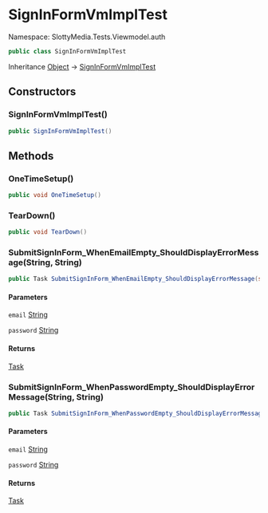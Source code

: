 # SignInFormVmImplTest

Namespace: SlottyMedia.Tests.Viewmodel.auth

```csharp
public class SignInFormVmImplTest
```

Inheritance [Object](https://docs.microsoft.com/en-us/dotnet/api/system.object) → [SignInFormVmImplTest](./slottymedia.tests.viewmodel.auth.signinformvmimpltest.md)

## Constructors

### **SignInFormVmImplTest()**

```csharp
public SignInFormVmImplTest()
```

## Methods

### **OneTimeSetup()**

```csharp
public void OneTimeSetup()
```

### **TearDown()**

```csharp
public void TearDown()
```

### **SubmitSignInForm_WhenEmailEmpty_ShouldDisplayErrorMessage(String, String)**

```csharp
public Task SubmitSignInForm_WhenEmailEmpty_ShouldDisplayErrorMessage(string email, string password)
```

#### Parameters

`email` [String](https://docs.microsoft.com/en-us/dotnet/api/system.string)<br>

`password` [String](https://docs.microsoft.com/en-us/dotnet/api/system.string)<br>

#### Returns

[Task](https://docs.microsoft.com/en-us/dotnet/api/system.threading.tasks.task)<br>

### **SubmitSignInForm_WhenPasswordEmpty_ShouldDisplayErrorMessage(String, String)**

```csharp
public Task SubmitSignInForm_WhenPasswordEmpty_ShouldDisplayErrorMessage(string email, string password)
```

#### Parameters

`email` [String](https://docs.microsoft.com/en-us/dotnet/api/system.string)<br>

`password` [String](https://docs.microsoft.com/en-us/dotnet/api/system.string)<br>

#### Returns

[Task](https://docs.microsoft.com/en-us/dotnet/api/system.threading.tasks.task)<br>
